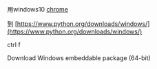用windows10 [chrome](https://www.google.com/chrome/?brand=BNSD&gclid=Cj0KCQjwweyFBhDvARIsAA67M70qaIjCU6-uhM8JXWMoiQqskyOquFtspDFZauzeJeclFF8wdmt7hwkaAgOhEALw_wcB&gclsrc=aw.ds)

到 [https://www.python.org/downloads/windows/](https://www.python.org/downloads/windows/)

ctrl f

Download Windows embeddable package (64-bit)







